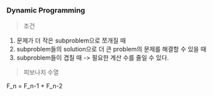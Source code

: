 ### Dynamic Programming

> 조건

1. 문제가 더 작은 subproblem으로 쪼개질 때
2. subproblem들의 solution으로 더 큰 problem의 문제를 해결할 수 있을 때
3. subproblem들이 겹칠 때 -> 필요한 계산 수를 줄일 수 있다.

> 피보나치 수열

F_n = F_n-1 + F_n-2
